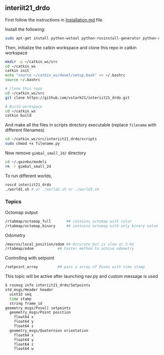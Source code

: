 ﻿## interiit21_drdo

First follow the instructions in [Installation.md](Installation.md) file.

Install the following:

```sh
sudo apt-get install python-wstool python-rosinstall-generator python-catkin-tools
```

Then, initialize the catkin workspace and clone this repo in catkin workspace

```sh
mkdir -p ~/catkin_ws/src
cd ~/catkin_ws
catkin init
echo "source ~/catkin_ws/devel/setup.bash" >> ~/.bashrc
source ~/.bashrc

# Clone this repo
cd ~/catkin_ws/src
git clone https://github.com/vstark21/interiit21_drdo.git

# Build workspace
cd ~/catkin_ws
catkin build
```

And make all the files in scripts directory executable (replace `filename` with different filenames)

```sh
cd ~/catkin_ws/src/interiit21_drdo/scripts
sudo chmod +x filename.py 
```

Now remove `gimbal_small_2d/` directory

```sh
cd ~/.gazebo/models
rm -r gimbal_small_2d
```

To run different worlds, 

```sh
roscd interiit21_drdo
./world1.sh # or ./world2.sh or ./world3.sh
```

### Topics

Octomap output
```bash
/rtabmap/octomap_full		## contains octomap with color
/rtabmap/octomap_binary		## contains octomap with only binary value
```

Odometry
```bash
/mavros/local_position/odom	## Accurate but is slow at 5 Hz
/rtabmap/odom			## Faster method to achive odometry
```

Controlling with setpoint
```bash
/setpoint_array         ## pass a array of Poses with time stamp
```
This topic will be active after launching nav.py
and custom message is used 
```bash
$ rosmsg info interiit21_drdo/Setpoints
std_msgs/Header header
  uint32 seq
  time stamp
  string frame_id
geometry_msgs/Pose[] setpoints
  geometry_msgs/Point position
    float64 x
    float64 y
    float64 z
  geometry_msgs/Quaternion orientation
    float64 x
    float64 y
    float64 z
    float64 w
```